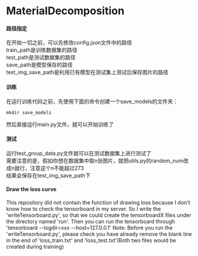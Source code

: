 # MaterialDecomposition

#### 路径指定
在开始一切之前，可以先修改config.json文件中的路径<br>
train_path是训练数据集的路径<br>
test_path是测试数据集的路径<br>
save_path是模型保存的路径<br>
test_img_save_path是利用已有模型在测试集上测试后保存图片的路径<br>

#### 训练
在运行训练代码之前，先使用下面的命令创建一个save_models的文件夹：
```
mkdir save_models
```
然后直接运行main.py文件，就可以开始训练了

#### 测试
运行test_group_data.py文件就可以在测试数据集上进行测试了<br>
需要注意的是，假如你想在数据集中取n张图片，就把utils.py的random_num改成n就行，注意这个n不能超过273<br>
结果会保存在test_img_save_path下<br>

#### Draw the loss curve
This repository did not contain the function of drawing loss because I don't know how to check the tensorboard in my server.
So I write the 'writeTensorboard.py', so that we could create the tensorboardX files under the directory named 'run'.
Then you can run the tensorboard through 'tensorboard --logdir=xxx --host=127.0.0.1'
Note: Before you run the 'writeTensorboard.py', please check you have already remove the blank line in the end of 'loss_train.txt' and 'loss_test.txt'(Both two files would be created during training) 
